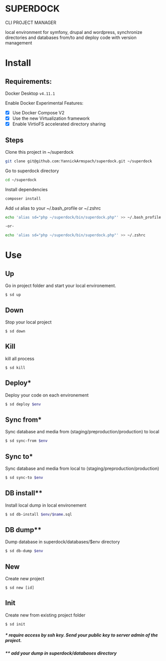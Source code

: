 # SUPERDOCK
CLI PROJECT MANAGER
 
local environment for symfony, drupal and wordpress, synchronize directories and databases from/to and deploy code with version management

# Install

## Requirements:

Docker Desktop ```v4.11.1```

Enable Docker Experimental Features:
- [x] Use Docker Compose V2
- [x] Use the new Virtualization framework
- [x] Enable VirtioFS accelerated directory sharing

## Steps

Clone this project in ~/superdock

```sh
git clone git@github.com:YannickArmspach/superdock.git ~/superdock
```
Go to superdock directory

```sh
cd ~/superdock
```

Install dependencies

```sh
composer install
```

Add `sd` alias to your ~/.bash_profile or ~/.zshrc

```sh
echo 'alias sd="php ~/superdock/bin/superdock.php"' >> ~/.bash_profile

-or-

echo 'alias sd="php ~/superdock/bin/superdock.php"' >> ~/.zshrc
```

# Use

## Up
Go in project folder and start your local environement. 
```
$ sd up
```

## Down
Stop your local project
```
$ sd down
```

## Kill
kill all process
```
$ sd kill
```

## Deploy*
Deploy your code on each environement
```sh
$ sd deploy $env
```

## Sync from*
Sync database and media from (staging/preproduction/production) to local
```sh
$ sd sync-from $env
```

## Sync to*
Sync database and media from local to (staging/preproduction/production)
```sh
$ sd sync-to $env
```

## DB install**
Install local dump in local environement
```sh
$ sd db-install $env/$name.sql
```

## DB dump**
Dump database in superdock/databases/$env directory
```sh
$ sd db-dump $env
```

## New
Create new project
```
$ sd new [id]
```

## Init
Create new from existing project folder
```
$ sd init
```


##### * require access by ssh key. Send your public key to server admin of the project.
##### ** add your dump in superdock/databases directory


